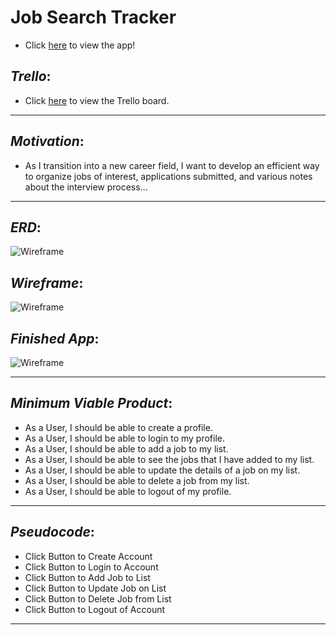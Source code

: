# __Job Search Tracker__

* Click [here]() to view the app! 

## _Trello_:

* Click [here](https://trello.com/b/o0FYqJuq/job-search-tracker-react) to view the Trello board.
_________________________________

## _Motivation_:

* As I transition into a new career field, I want to develop an efficient way to organize jobs of interest, applications submitted, and various notes about the interview process... 
_________________________________

## _ERD_:

![Wireframe](https://i.imgur.com/MJONbEE.png)

## _Wireframe_:

![Wireframe](https://i.imgur.com/RsxHbGF.png)

## _Finished App_:

![Wireframe]()
_________________________________

## _Minimum Viable Product_:

* As a User, I should be able to create a profile.
* As a User, I should be able to login to my profile.
* As a User, I should be able to add a job to my list.
* As a User, I should be able to see the jobs that I have added to my list.
* As a User, I should be able to update the details of a job on my list.
* As a User, I should be able to delete a job from my list.
* As a User, I should be able to logout of my profile.
_________________________________

## _Pseudocode_: 

* Click Button to Create Account
* Click Button to Login to Account
* Click Button to Add Job to List
* Click Button to Update Job on List
* Click Button to Delete Job from List
* Click Button to Logout of Account
_________________________________